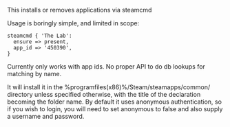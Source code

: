 This installs or removes applications via steamcmd

Usage is boringly simple, and limited in scope:

```
steamcmd { 'The Lab':
  ensure => present,
  app_id => '450390',
}
```

Currently only works with app ids.  No proper API to do db lookups for
matching by name.

It will install it in the %programfiles(x86)%/Steam/steamapps/common/
directory unless specified otherwise, with the title of the declaration
becoming the folder name.
By default it uses anonymous authentication, so if you wish to login,
you will need to set anonymous to false and also supply a username and
password.
